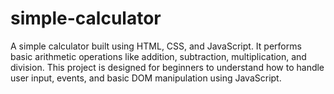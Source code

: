 # simple-calculator
A simple calculator built using HTML, CSS, and JavaScript. It performs basic arithmetic operations like addition, subtraction, multiplication, and division. This project is designed for beginners to understand how to handle user input, events, and basic DOM manipulation using JavaScript.
